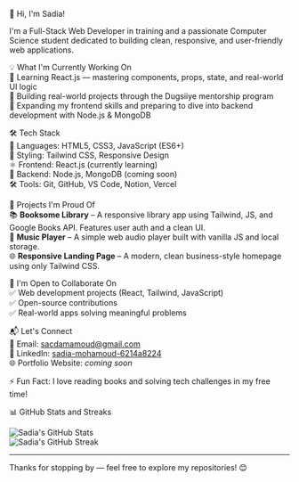 👋 Hi, I'm Sadia!

I'm a Full-Stack Web Developer in training and a passionate Computer Science student dedicated to building clean, responsive, and user-friendly web applications.

💡 What I'm Currently Working On  
🌱 Learning React.js — mastering components, props, state, and real-world UI logic  
🚀 Building real-world projects through the Dugsiiye mentorship program  
🧠 Expanding my frontend skills and preparing to dive into backend development with Node.js & MongoDB  

🛠 Tech Stack  
🔹 Languages: HTML5, CSS3, JavaScript (ES6+)  
🎨 Styling: Tailwind CSS, Responsive Design  
⚛️ Frontend: React.js (currently learning)  
🧩 Backend: Node.js, MongoDB (coming soon)  
🛠 Tools: Git, GitHub, VS Code, Notion, Vercel  

🌟 Projects I'm Proud Of  
📚 **Booksome Library** – A responsive library app using Tailwind, JS, and Google Books API. Features user auth and a clean UI.  
🎵 **Music Player** – A simple web audio player built with vanilla JS and local storage.  
🌐 **Responsive Landing Page** – A modern, clean business-style homepage using only Tailwind CSS.

👯 I'm Open to Collaborate On  
✅ Web development projects (React, Tailwind, JavaScript)  
✅ Open-source contributions  
✅ Real-world apps solving meaningful problems  

📬 Let's Connect  
📧 Email: sacdamamoud@gmail.com  
🔗 LinkedIn: [sadia-mohamoud-6214a8224](https://www.linkedin.com/in/sadia-mohamoud-6214a8224)  
🌐 Portfolio Website: _coming soon_  

⚡ Fun Fact: I love reading books and solving tech challenges in my free time!  

📊 GitHub Stats and Streaks  
<!-- Replace these with your actual GitHub stats images if you'd like -->
![Sadia's GitHub Stats](https://github-readme-stats.vercel.app/api?username=sadiya959&show_icons=true&theme=radical)  
![Sadia's GitHub Streak](https://github-readme-streak-stats.herokuapp.com?user=sadiya959&theme=radical)

---

Thanks for stopping by — feel free to explore my repositories! 😊

